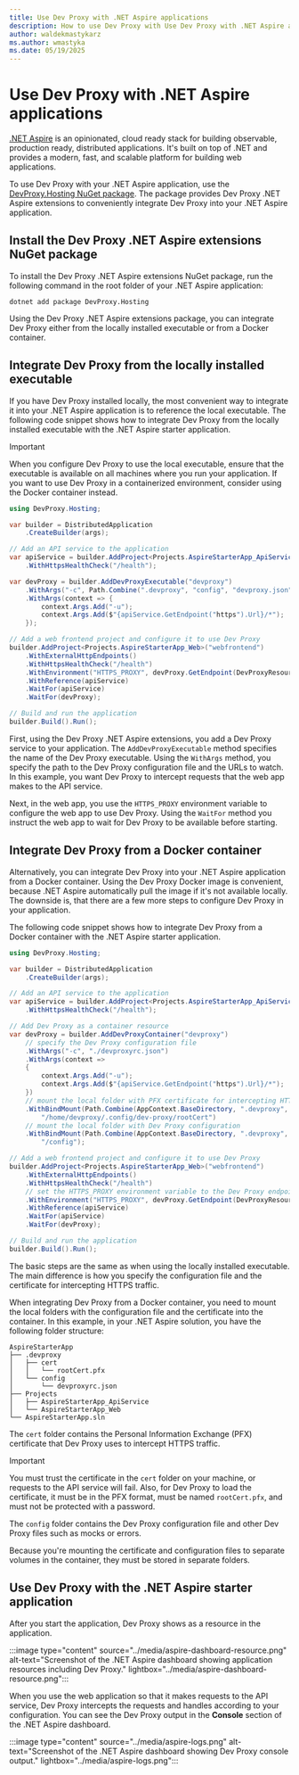 ```yaml
---
title: Use Dev Proxy with .NET Aspire applications
description: How to use Dev Proxy with Use Dev Proxy with .NET Aspire applications
author: waldekmastykarz
ms.author: wmastyka
ms.date: 05/19/2025
---
```


# Use Dev Proxy with .NET Aspire applications

[.NET Aspire](/dotnet/aspire/get-started/aspire-overview) is an opinionated, cloud ready stack for building observable, production ready, distributed applications. It's built on top of .NET and provides a modern, fast, and scalable platform for building web applications.

To use Dev Proxy with your .NET Aspire application, use the [DevProxy.Hosting NuGet package](https://www.nuget.org/packages/DevProxy.Hosting). The package provides Dev Proxy .NET Aspire extensions to conveniently integrate Dev Proxy into your .NET Aspire application.

## Install the Dev Proxy .NET Aspire extensions NuGet package

To install the Dev Proxy .NET Aspire extensions NuGet package, run the following command in the root folder of your .NET Aspire application:

```console
dotnet add package DevProxy.Hosting
```

Using the Dev Proxy .NET Aspire extensions package, you can integrate Dev Proxy either from the locally installed executable or from a Docker container.

## Integrate Dev Proxy from the locally installed executable

If you have Dev Proxy installed locally, the most convenient way to integrate it into your .NET Aspire application is to reference the local executable. The following code snippet shows how to integrate Dev Proxy from the locally installed executable with the .NET Aspire starter application.

> [!IMPORTANT]
> When you configure Dev Proxy to use the local executable, ensure that the executable is available on all machines where you run your application. If you want to use Dev Proxy in a containerized environment, consider using the Docker container instead.

```csharp
using DevProxy.Hosting;

var builder = DistributedApplication
    .CreateBuilder(args);

// Add an API service to the application
var apiService = builder.AddProject<Projects.AspireStarterApp_ApiService>("apiservice")
    .WithHttpsHealthCheck("/health");

var devProxy = builder.AddDevProxyExecutable("devproxy")
    .WithArgs("-c", Path.Combine(".devproxy", "config", "devproxy.json"))
    .WithArgs(context => {
        context.Args.Add("-u");
        context.Args.Add($"{apiService.GetEndpoint("https").Url}/*");
    });

// Add a web frontend project and configure it to use Dev Proxy
builder.AddProject<Projects.AspireStarterApp_Web>("webfrontend")
    .WithExternalHttpEndpoints()
    .WithHttpsHealthCheck("/health")
    .WithEnvironment("HTTPS_PROXY", devProxy.GetEndpoint(DevProxyResource.ProxyEndpointName))
    .WithReference(apiService)
    .WaitFor(apiService)
    .WaitFor(devProxy);

// Build and run the application
builder.Build().Run();
```

First, using the Dev Proxy .NET Aspire extensions, you add a Dev Proxy service to your application. The `AddDevProxyExecutable` method specifies the name of the Dev Proxy executable. Using the `WithArgs` method, you specify the path to the Dev Proxy configuration file and the URLs to watch. In this example, you want Dev Proxy to intercept requests that the web app makes to the API service.

Next, in the web app, you use the `HTTPS_PROXY` environment variable to configure the web app to use Dev Proxy. Using the `WaitFor` method you instruct the web app to wait for Dev Proxy to be available before starting.

## Integrate Dev Proxy from a Docker container

Alternatively, you can integrate Dev Proxy into your .NET Aspire application from a Docker container. Using the Dev Proxy Docker image is convenient, because .NET Aspire automatically pull the image if it's not available locally. The downside is, that there are a few more steps to configure Dev Proxy in your application.

The following code snippet shows how to integrate Dev Proxy from a Docker container with the .NET Aspire starter application.

```csharp
using DevProxy.Hosting;

var builder = DistributedApplication
    .CreateBuilder(args);

// Add an API service to the application
var apiService = builder.AddProject<Projects.AspireStarterApp_ApiService>("apiservice")
    .WithHttpsHealthCheck("/health");

// Add Dev Proxy as a container resource
var devProxy = builder.AddDevProxyContainer("devproxy")
    // specify the Dev Proxy configuration file
    .WithArgs("-c", "./devproxyrc.json")
    .WithArgs(context =>
    {
        context.Args.Add("-u");
        context.Args.Add($"{apiService.GetEndpoint("https").Url}/*");
    })
    // mount the local folder with PFX certificate for intercepting HTTPS traffic
    .WithBindMount(Path.Combine(AppContext.BaseDirectory, ".devproxy", "cert"),
        "/home/devproxy/.config/dev-proxy/rootCert")
    // mount the local folder with Dev Proxy configuration
    .WithBindMount(Path.Combine(AppContext.BaseDirectory, ".devproxy", "config"),
        "/config");

// Add a web frontend project and configure it to use Dev Proxy
builder.AddProject<Projects.AspireStarterApp_Web>("webfrontend")
    .WithExternalHttpEndpoints()
    .WithHttpsHealthCheck("/health")
    // set the HTTPS_PROXY environment variable to the Dev Proxy endpoint
    .WithEnvironment("HTTPS_PROXY", devProxy.GetEndpoint(DevProxyResource.ProxyEndpointName))
    .WithReference(apiService)
    .WaitFor(apiService)
    .WaitFor(devProxy);

// Build and run the application
builder.Build().Run();
```

The basic steps are the same as when using the locally installed executable. The main difference is how you specify the configuration file and the certificate for intercepting HTTPS traffic.

When integrating Dev Proxy from a Docker container, you need to mount the local folders with the configuration file and the certificate into the container. In this example, in your .NET Aspire solution, you have the following folder structure:

```plaintext
AspireStarterApp
├── .devproxy
│   ├── cert
│   │   └── rootCert.pfx
│   └── config
│       └── devproxyrc.json
├── Projects
│   ├── AspireStarterApp_ApiService
│   └── AspireStarterApp_Web
└── AspireStarterApp.sln
```

The `cert` folder contains the Personal Information Exchange (PFX) certificate that Dev Proxy uses to intercept HTTPS traffic.

> [!IMPORTANT]
> You must trust the certificate in the `cert` folder on your machine, or requests to the API service will fail. Also, for Dev Proxy to load the certificate, it must be in the PFX format, must be named `rootCert.pfx`, and must not be protected with a password.

The `config` folder contains the Dev Proxy configuration file and other Dev Proxy files such as mocks or errors.

Because you're mounting the certificate and configuration files to separate volumes in the container, they must be stored in separate folders.

## Use Dev Proxy with the .NET Aspire starter application

After you start the application, Dev Proxy shows as a resource in the application.

:::image type="content" source="../media/aspire-dashboard-resource.png" alt-text="Screenshot of the .NET Aspire dashboard showing application resources including Dev Proxy." lightbox="../media/aspire-dashboard-resource.png":::

When you use the web application so that it makes requests to the API service, Dev Proxy intercepts the requests and handles according to your configuration. You can see the Dev Proxy output in the **Console** section of the .NET Aspire dashboard.

:::image type="content" source="../media/aspire-logs.png" alt-text="Screenshot of the .NET Aspire dashboard showing Dev Proxy console output." lightbox="../media/aspire-logs.png":::
